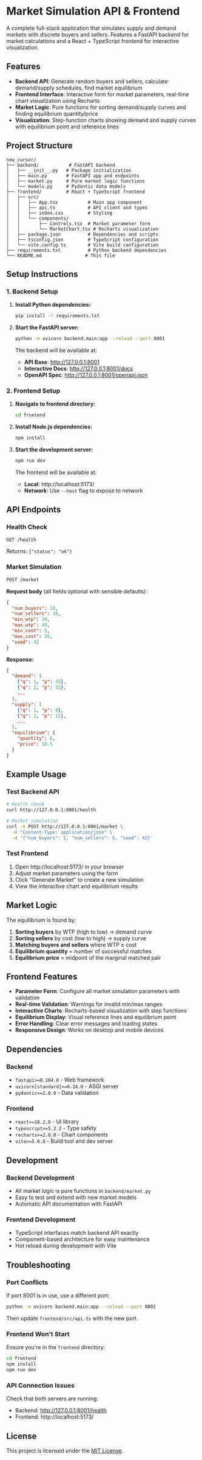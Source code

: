 # Market Simulation API & Frontend

A complete full-stack application that simulates supply and demand markets with discrete buyers and sellers. Features a FastAPI backend for market calculations and a React + TypeScript frontend for interactive visualization.

## Features

- **Backend API**: Generate random buyers and sellers, calculate demand/supply schedules, find market equilibrium
- **Frontend Interface**: Interactive form for market parameters, real-time chart visualization using Recharts
- **Market Logic**: Pure functions for sorting demand/supply curves and finding equilibrium quantity/price
- **Visualization**: Step-function charts showing demand and supply curves with equilibrium point and reference lines

## Project Structure

```
new_cursor/
├── backend/           # FastAPI backend
│   ├── __init__.py   # Package initialization
│   ├── main.py       # FastAPI app and endpoints
│   ├── market.py     # Pure market logic functions
│   └── models.py     # Pydantic data models
├── frontend/         # React + TypeScript frontend
│   ├── src/
│   │   ├── App.tsx           # Main app component
│   │   ├── api.ts            # API client and types
│   │   ├── index.css         # Styling
│   │   └── components/
│   │       ├── Controls.tsx  # Market parameter form
│   │       └── MarketChart.tsx # Recharts visualization
│   ├── package.json          # Dependencies and scripts
│   ├── tsconfig.json         # TypeScript configuration
│   └── vite.config.ts        # Vite build configuration
├── requirements.txt          # Python backend dependencies
└── README.md                # This file
```

## Setup Instructions

### 1. Backend Setup

1. **Install Python dependencies:**
   ```bash
   pip install -r requirements.txt
   ```

2. **Start the FastAPI server:**
   ```bash
   python -m uvicorn backend.main:app --reload --port 8001
   ```

   The backend will be available at:
   - **API Base**: http://127.0.0.1:8001
   - **Interactive Docs**: http://127.0.0.1:8001/docs
   - **OpenAPI Spec**: http://127.0.0.1:8001/openapi.json

### 2. Frontend Setup

1. **Navigate to frontend directory:**
   ```bash
   cd frontend
   ```

2. **Install Node.js dependencies:**
   ```bash
   npm install
   ```

3. **Start the development server:**
   ```bash
   npm run dev
   ```

   The frontend will be available at:
   - **Local**: http://localhost:5173/
   - **Network**: Use `--host` flag to expose to network

## API Endpoints

### Health Check
```bash
GET /health
```
Returns: `{"status": "ok"}`

### Market Simulation
```bash
POST /market
```

**Request body** (all fields optional with sensible defaults):
```json
{
  "num_buyers": 10,
  "num_sellers": 10,
  "min_wtp": 10,
  "max_wtp": 40,
  "min_cost": 5,
  "max_cost": 35,
  "seed": 42
}
```

**Response:**
```json
{
  "demand": [
    {"q": 1, "p": 35},
    {"q": 2, "p": 32},
    ...
  ],
  "supply": [
    {"q": 1, "p": 8},
    {"q": 2, "p": 12},
    ...
  ],
  "equilibrium": {
    "quantity": 6,
    "price": 18.5
  }
}
```

## Example Usage

### Test Backend API
```bash
# Health check
curl http://127.0.0.1:8001/health

# Market simulation
curl -X POST http://127.0.0.1:8001/market \
  -H "Content-Type: application/json" \
  -d '{"num_buyers": 5, "num_sellers": 5, "seed": 42}'
```

### Test Frontend
1. Open http://localhost:5173/ in your browser
2. Adjust market parameters using the form
3. Click "Generate Market" to create a new simulation
4. View the interactive chart and equilibrium results

## Market Logic

The equilibrium is found by:
1. **Sorting buyers** by WTP (high to low) → demand curve
2. **Sorting sellers** by cost (low to high) → supply curve
3. **Matching buyers and sellers** where WTP ≥ cost
4. **Equilibrium quantity** = number of successful matches
5. **Equilibrium price** = midpoint of the marginal matched pair

## Frontend Features

- **Parameter Form**: Configure all market simulation parameters with validation
- **Real-time Validation**: Warnings for invalid min/max ranges
- **Interactive Charts**: Recharts-based visualization with step functions
- **Equilibrium Display**: Visual reference lines and equilibrium point
- **Error Handling**: Clear error messages and loading states
- **Responsive Design**: Works on desktop and mobile devices

## Dependencies

### Backend
- `fastapi>=0.104.0` - Web framework
- `uvicorn[standard]>=0.24.0` - ASGI server
- `pydantic>=2.0.0` - Data validation

### Frontend
- `react>=18.2.0` - UI library
- `typescript>=5.2.2` - Type safety
- `recharts>=2.8.0` - Chart components
- `vite>=5.0.8` - Build tool and dev server

## Development

### Backend Development
- All market logic is pure functions in `backend/market.py`
- Easy to test and extend with new market models
- Automatic API documentation with FastAPI

### Frontend Development
- TypeScript interfaces match backend API exactly
- Component-based architecture for easy maintenance
- Hot reload during development with Vite

## Troubleshooting

### Port Conflicts
If port 8001 is in use, use a different port:
```bash
python -m uvicorn backend.main:app --reload --port 8002
```
Then update `frontend/src/api.ts` with the new port.

### Frontend Won't Start
Ensure you're in the `frontend` directory:
```bash
cd frontend
npm install
npm run dev
```

### API Connection Issues
Check that both servers are running:
- Backend: http://127.0.0.1:8001/health
- Frontend: http://localhost:5173/

## License

This project is licensed under the [MIT License](LICENSE).